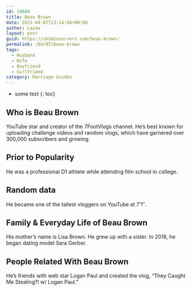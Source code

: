 ```yaml
---
id: 19604
title: Beau Brown
date: 2021-04-07T23:14:04+00:00
author: Laima
layout: post
guid: https://ukdataservers.com/beau-brown/
permalink: /04/07/beau-brown
tags:
  - Husband
  - Wife
  - Boyfriend
  - Girlfriend
category: Marriage Guides
---
```


* some text
{: toc}


## Who is Beau Brown
                  
                  
                  
YouTube star and creator of the 7FootVlogs channel. He&#8217;s best known for uploading challenge videos and random vlogs, which have garnered over 300,000 subscribers and growing.
                  
              
            
              
            
                
                
                
## Prior to Popularity
                  
                  
                  
He was a professional D1 athlete while attending film school in college.
                  
              
            
              
            
                
                
                
## Random data
                  
                  
                  
He became one of the tallest vloggers on YouTube at 7&#8217;1&#8243;.
                  
              
            
              
            
                
                
                
## Family & Everyday Life of Beau Brown
                  
                  
                  
His mother&#8217;s name is Lisa Brown. He grew up with a sister. In 2018, he began dating model Sara Gerber.
                  
              
            
              
            
                
                
                
## People Related With Beau Brown
                  
                  
                  
He&#8217;s friends with web star Logan Paul and created the vlog, &#8220;They Caught Me Stealing?! w/ Logan Paul.&#8221;
                  
              
            
              
            
                
              
            
              
              
            
            
              
            
          
          
          